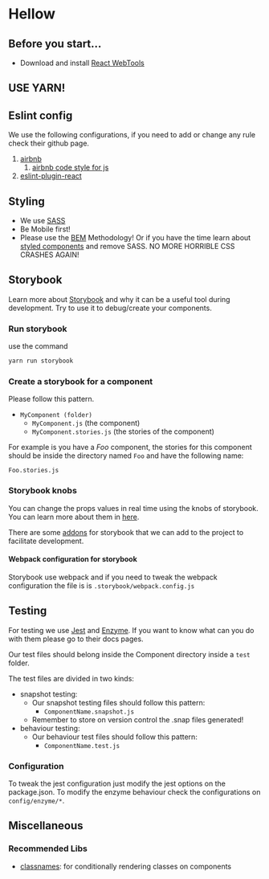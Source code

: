 # Hellow

## Before you start...

- Download and install [React WebTools](https://chrome.google.com/webstore/detail/react-developer-tools/fmkadmapgofadopljbjfkapdkoienihi?hl=en)

## USE YARN!

## Eslint config

We use the following configurations, if you need to add or change any rule check their github page.

1. [airbnb](https://www.npmjs.com/package/eslint-config-airbnb)
   1. [airbnb code style for js](https://github.com/airbnb/javascript)
2. [eslint-plugin-react](https://github.com/yannickcr/eslint-plugin-react)

## Styling

* We use [SASS](https://sass-lang.com/)
* Be Mobile first!
* Please use the [BEM](https://en.bem.info/methodology/quick-start/) Methodology! Or if you have the time learn about [styled components](https://www.styled-components.com) and remove SASS. NO MORE HORRIBLE CSS CRASHES AGAIN!


## Storybook

Learn more about [Storybook](https://storybook.js.org/) and why it can be a useful tool during development. Try to use it to debug/create your components.

### Run storybook

use the command

```sh
yarn run storybook
```
### Create a storybook for a component

Please follow this pattern.

* `MyComponent (folder)`
    * `MyComponent.js` (the component)
    * `MyComponent.stories.js` (the stories of the component)


For example is you have a *Foo* component, the stories for this component should be inside the directory named `Foo` and have the following name:

`Foo.stories.js`


### Storybook knobs

You can change the props values in real time using the knobs of storybook. You can learn more about them in [here](https://github.com/storybooks/storybook/tree/master/addons/knobs#available-knobs).

There are some [addons](https://storybook.js.org/addons/addon-gallery/) for storybook that we can add to the project to facilitate development.

#### Webpack configuration for storybook

Storybook use webpack and if you need to tweak the webpack configuration the file is is `.storybook/webpack.config.js`


## Testing

For testing we use [Jest](https://facebook.github.io/jest/) and [Enzyme](http://airbnb.io/enzyme/). If you want to know what can you do with them please go to their docs pages.

Our test files should belong inside the Component directory inside a `test` folder.

The test files are divided in two kinds:

 - snapshot testing:
    - Our snapshot testing files should follow this pattern:
        - `ComponentName.snapshot.js`
    - Remember to store on version control the .snap files generated!
 - behaviour testing:
    - Our behaviour test files should follow this pattern:
        - `ComponentName.test.js`

### Configuration

To tweak the jest configuration just modify the jest options on the package.json. To modify the enzyme behaviour check the configurations on `config/enzyme/*`.

## Miscellaneous

### Recommended Libs

- [classnames](https://github.com/JedWatson/classnames): for conditionally rendering classes on components

